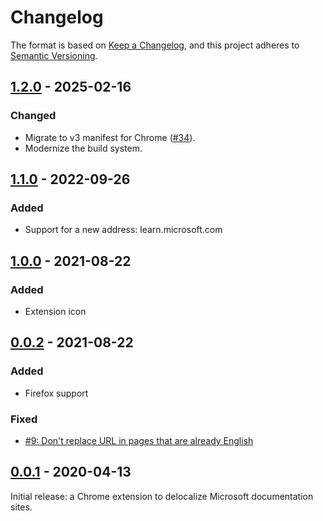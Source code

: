 Changelog
=========

The format is based on [Keep a Changelog](https://keepachangelog.com/en/1.0.0/), and this project adheres to [Semantic
Versioning](https://semver.org/spec/v2.0.0.html).

## [1.2.0] - 2025-02-16
### Changed
- Migrate to v3 manifest for Chrome ([#34](https://github.com/ForNeVeR/msdn-delocalizer/issues/34)).
- Modernize the build system.

## [1.1.0] - 2022-09-26
### Added
- Support for a new address: learn.microsoft.com

## [1.0.0] - 2021-08-22
### Added
- Extension icon

## [0.0.2] - 2021-08-22
### Added
- Firefox support

### Fixed
- [#9: Don't replace URL in pages that are already English](https://github.com/ForNeVeR/msdn-delocalizer/issues/9)

## [0.0.1] - 2020-04-13
Initial release: a Chrome extension to delocalize Microsoft documentation sites.

[0.0.1]: https://github.com/ForNeVeR/msdn-delocalizer/releases/tag/v0.0.1
[0.0.2]: https://github.com/ForNeVeR/msdn-delocalizer/compare/v0.0.1...v0.0.2
[1.0.0]: https://github.com/ForNeVeR/msdn-delocalizer/compare/v0.0.2...v1.0.0
[1.1.0]: https://github.com/ForNeVeR/msdn-delocalizer/compare/v1.0.0...v1.1.0
[1.2.0]: https://github.com/ForNeVeR/msdn-delocalizer/compare/v1.1.0...v1.2.0
[Unreleased]: https://github.com/ForNeVeR/msdn-delocalizer/compare/v1.2.0...HEAD
